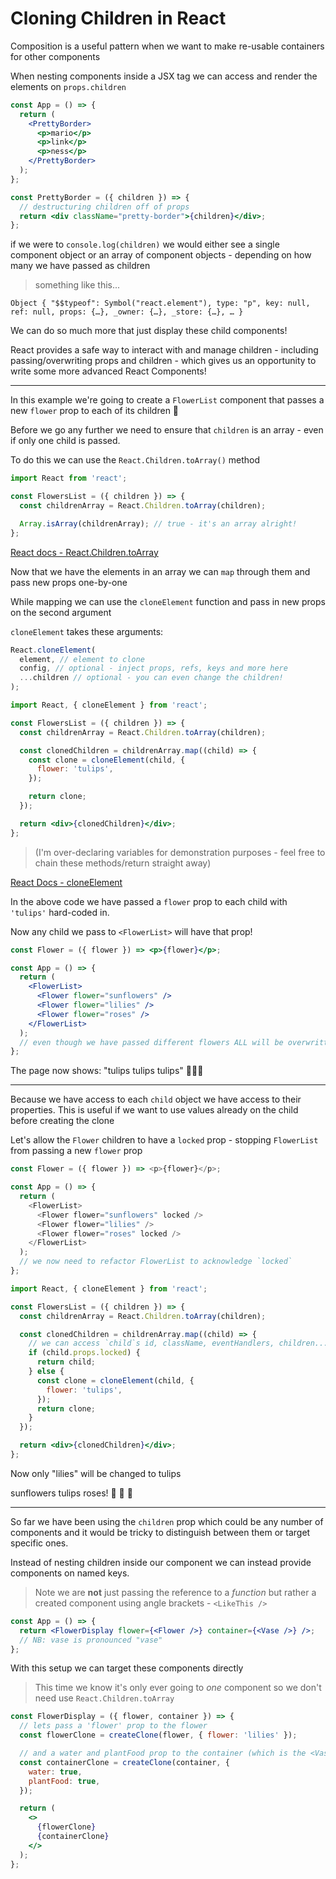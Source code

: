 # Cloning Children in React

Composition is a useful pattern when we want to make re-usable containers for other components

When nesting components inside a JSX tag we can access and render the elements on `props.children`

```jsx
const App = () => {
  return (
    <PrettyBorder>
      <p>mario</p>
      <p>link</p>
      <p>ness</p>
    </PrettyBorder>
  );
};

const PrettyBorder = ({ children }) => {
  // destructuring children off of props
  return <div className="pretty-border">{children}</div>;
};
```

if we were to `console.log(children)` we would either see a single component object or an array of component objects - depending on how many we have passed as children

> something like this...

```
Object { "$$typeof": Symbol("react.element"), type: "p", key: null, ref: null, props: {…}, _owner: {…}, _store: {…}, … }
```

We can do so much more that just display these child components!

React provides a safe way to interact with and manage children - including passing/overwriting props and children - which gives us an opportunity to write some more advanced React Components!

---

In this example we're going to create a `FlowerList` component that passes a new `flower` prop to each of its children 🌻

Before we go any further we need to ensure that `children` is an array - even if only one child is passed.

To do this we can use the `React.Children.toArray()` method

```jsx
import React from 'react';

const FlowersList = ({ children }) => {
  const childrenArray = React.Children.toArray(children);

  Array.isArray(childrenArray); // true - it's an array alright!
};
```

[React docs - React.Children.toArray](https://reactjs.org/docs/react-api.html#reactchildrentoarray)

Now that we have the elements in an array we can `map` through them and pass new props one-by-one

While mapping we can use the `cloneElement` function and pass in new props on the second argument

`cloneElement` takes these arguments:

```js
React.cloneElement(
  element, // element to clone
  config, // optional - inject props, refs, keys and more here
  ...children // optional - you can even change the children!
);
```

```jsx
import React, { cloneElement } from 'react';

const FlowersList = ({ children }) => {
  const childrenArray = React.Children.toArray(children);

  const clonedChildren = childrenArray.map((child) => {
    const clone = cloneElement(child, {
      flower: 'tulips',
    });

    return clone;
  });

  return <div>{clonedChildren}</div>;
};
```

> (I'm over-declaring variables for demonstration purposes - feel free to chain these methods/return straight away)

[React Docs - cloneElement](https://reactjs.org/docs/react-api.html#cloneelement)

In the above code we have passed a `flower` prop to each child with `'tulips'` hard-coded in.

Now any child we pass to `<FlowerList>` will have that prop!

```jsx
const Flower = ({ flower }) => <p>{flower}</p>;

const App = () => {
  return (
    <FlowerList>
      <Flower flower="sunflowers" />
      <Flower flower="lilies" />
      <Flower flower="roses" />
    </FlowerList>
  );
  // even though we have passed different flowers ALL will be overwritten by `FlowerList`!
};
```

The page now shows: "tulips tulips tulips" 🌷🌷🌷

---

Because we have access to each `child` object we have access to their properties. This is useful if we want to use values already on the child before creating the clone

Let's allow the `Flower` children to have a `locked` prop - stopping `FlowerList` from passing a new `flower` prop

```js
const Flower = ({ flower }) => <p>{flower}</p>;

const App = () => {
  return (
    <FlowerList>
      <Flower flower="sunflowers" locked />
      <Flower flower="lilies" />
      <Flower flower="roses" locked />
    </FlowerList>
  );
  // we now need to refactor FlowerList to acknowledge `locked`
};
```

```jsx
import React, { cloneElement } from 'react';

const FlowersList = ({ children }) => {
  const childrenArray = React.Children.toArray(children);

  const clonedChildren = childrenArray.map((child) => {
    // we can access `child`s id, className, eventHandlers, children...
    if (child.props.locked) {
      return child;
    } else {
      const clone = cloneElement(child, {
        flower: 'tulips',
      });
      return clone;
    }
  });

  return <div>{clonedChildren}</div>;
};
```

Now only "lilies" will be changed to tulips

sunflowers tulips roses! 🌻 🌷 🌹

---

So far we have been using the `children` prop which could be any number of components and it would be tricky to distinguish between them or target specific ones.

Instead of nesting children inside our component we can instead provide components on named keys.

> Note we are **not** just passing the reference to a _function_ but rather a created component using angle brackets - `<LikeThis />`

```jsx
const App = () => {
  return <FlowerDisplay flower={<Flower />} container={<Vase />} />;
  // NB: vase is pronounced "vase"
};
```

With this setup we can target these components directly

> This time we know it's only ever going to _one_ component so we don't need use `React.Children.toArray`

```jsx
const FlowerDisplay = ({ flower, container }) => {
  // lets pass a 'flower' prop to the flower
  const flowerClone = createClone(flower, { flower: 'lilies' });

  // and a water and plantFood prop to the container (which is the <Vase /> from above)
  const containerClone = createClone(container, {
    water: true,
    plantFood: true,
  });

  return (
    <>
      {flowerClone}
      {containerClone}
    </>
  );
};
```
